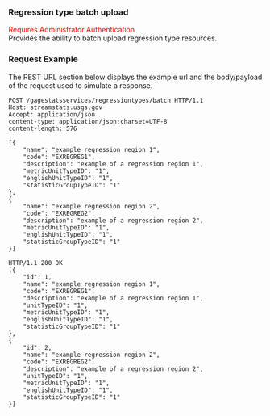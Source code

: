 ### Regression type batch upload
<span style="color:red">Requires Administrator Authentication</span>  
Provides the ability to batch upload regression type resources.

### Request Example
The REST URL section below displays the example url and the body/payload of the request used to simulate a response.

```
POST /gagestatsservices/regressiontypes/batch HTTP/1.1
Host: streamstats.usgs.gov
Accept: application/json
content-type: application/json;charset=UTF-8
content-length: 576

[{
    "name": "example regression region 1",
    "code": "EXREGREG1",
    "description": "example of a regression region 1",
	"metricUnitTypeID": "1",
    "englishUnitTypeID": "1",
    "statisticGroupTypeID": "1"
},
{
    "name": "example regression region 2",
    "code": "EXREGREG2",
    "description": "example of a regression region 2",
	"metricUnitTypeID": "1",
    "englishUnitTypeID": "1",
    "statisticGroupTypeID": "1"
}]
```

```
HTTP/1.1 200 OK
[{
    "id": 1,
    "name": "example regression region 1",
    "code": "EXREGREG1",
    "description": "example of a regression region 1",
	"unitTypeID": "1",
    "metricUnitTypeID": "1",
    "englishUnitTypeID": "1",
    "statisticGroupTypeID": "1"
},
{
    "id": 2,
    "name": "example regression region 2",
    "code": "EXREGREG2",
    "description": "example of a regression region 2",
	"unitTypeID": "1",
    "metricUnitTypeID": "1",
    "englishUnitTypeID": "1",
    "statisticGroupTypeID": "1"
}]
```